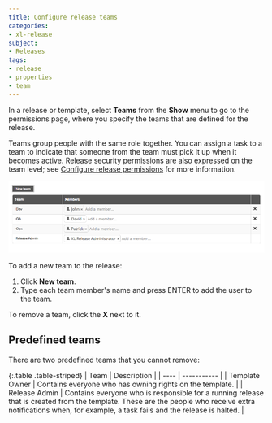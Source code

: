 ```yaml
---
title: Configure release teams
categories:
- xl-release
subject:
- Releases
tags:
- release
- properties
- team
---
```


In a release or template, select **Teams** from the **Show** menu to go to the permissions page, where you specify the teams that are defined for the release.

Teams group people with the same role together. You can assign a task to a team to indicate that someone from the team must pick it up when it becomes active. Release security permissions are also expressed on the team level; see [Configure release permissions](/xl-release/how-to/configure-permissions-for-a-release.html) for more information.

![Release teams](../images/release-team-overview.png)

To add a new team to the release:

1. Click **New team**.
2. Type each team member's name and press ENTER to add the user to the team.

To remove a team, click the **X** next to it.

## Predefined teams

There are two predefined teams that you cannot remove:

{:.table .table-striped}
| Team | Description |
| ---- | ----------- |
| Template Owner | Contains everyone who has owning rights on the template. |
| Release Admin | Contains everyone who is responsible for a running release that is created from the template. These are the people who receive extra notifications when, for example, a task fails and the release is halted. |
